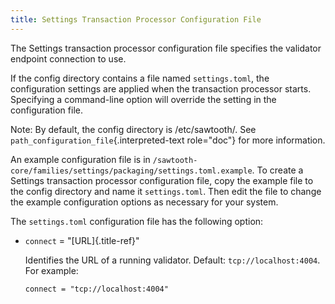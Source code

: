 ```yaml
---
title: Settings Transaction Processor Configuration File
---
```


The Settings transaction processor configuration file specifies the
validator endpoint connection to use.

If the config directory contains a file named `settings.toml`, the
configuration settings are applied when the transaction processor
starts. Specifying a command-line option will override the setting in
the configuration file.

Note: By default, the config directory is /etc/sawtooth/. See
`path_configuration_file`{.interpreted-text role="doc"} for more
information.

An example configuration file is in
`/sawtooth-core/families/settings/packaging/settings.toml.example`. To
create a Settings transaction processor configuration file, copy the
example file to the config directory and name it `settings.toml`. Then
edit the file to change the example configuration options as necessary
for your system.

The `settings.toml` configuration file has the following option:

-   `connect` = \"[URL]{.title-ref}\"

    Identifies the URL of a running validator. Default:
    `tcp://localhost:4004`. For example:

    ``` none
    connect = "tcp://localhost:4004"
    ```
